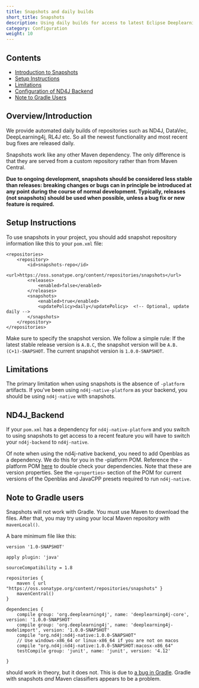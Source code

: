 ```yaml
---
title: Snapshots and daily builds
short_title: Snapshots
description: Using daily builds for access to latest Eclipse Deeplearning4j features.
category: Configuration
weight: 10
---
```


## Contents

* [Introduction to Snapshots](#Introduction)
* [Setup Instructions](#Setup_Instructions)
* [Limitations](#Limitations)
* [Configuration of ND4J Backend](#ND4J_Backend)
* [Note to Gradle Users](#Note_to_gradle_users)

## <a name="Introduction">Overview/Introduction</a>

We provide automated daily builds of repositories such as ND4J, DataVec, DeepLearning4j, RL4J etc. So all the newest functionality and most recent bug fixes are released daily.

Snapshots work like any other Maven dependency. The only difference is that they are served from a custom repository rather than from Maven Central.

**Due to ongoing development, snapshots should be considered less stable than releases: breaking changes or bugs can in principle be introduced at any point during the course of normal development. Typically, releases (not snapshots) should be used when possible, unless a bug fix or new feature is required.**

## <a name="Setup_Instructions">Setup Instructions</a>

To use snapshots in your project, you should add snapshot repository information like this to your `pom.xml` file:

```
<repositories>
    <repository>
        <id>snapshots-repo</id>
        <url>https://oss.sonatype.org/content/repositories/snapshots</url>
        <releases>
            <enabled>false</enabled>
        </releases>
        <snapshots>
            <enabled>true</enabled>
            <updatePolicy>daily</updatePolicy>  <!-- Optional, update daily -->
        </snapshots>
    </repository>
</repositories>
```

Make sure to specify the snapshot version. We follow a simple rule: If the latest stable release version is `A.B.C`, the snapshot version will be `A.B.(C+1)-SNAPSHOT`. The current snapshot version is `1.0.0-SNAPSHOT`.

## <a name="Limitations">Limitations</a>

The primary limitation when using snapshots is the absence of `-platform` artifacts. If you've been using `nd4j-native-platform` as your backend, you should be using `nd4j-native` with snapshots.

## <a name="ND4J_Backend">ND4J_Backend</a>

If your `pom.xml` has a dependency for `nd4j-native-platform` and you switch to using snapshots to get access to a recent feature you will have to switch your `nd4j-backend` to `nd4j-native`.

Of note when using the nd4j-native backend, you need to add Openblas as a dependency. We do this for you in the -platform POM. Reference the -platform POM [here](https://github.com/deeplearning4j/deeplearning4j/blob/master/nd4j/nd4j-backends/nd4j-backend-impls/nd4j-native-platform/pom.xml#L19) to double check your dependencies. Note that these are version properties. See the ```<properties>``` section of the POM for current versions of the Openblas and JavaCPP presets required to run `nd4j-native`.
    
  

## <a name="Note_to_gradle_users">Note to Gradle users</a>

Snapshots will not work with Gradle. You must use Maven to download the files. After that, you may try using your local Maven repository with `mavenLocal()`.

A bare minimum file like this:

```Gradle
version '1.0-SNAPSHOT'
 
apply plugin: 'java'
 
sourceCompatibility = 1.8
 
repositories {
    maven { url "https://oss.sonatype.org/content/repositories/snapshots" }
    mavenCentral()
}
 
dependencies {
    compile group: 'org.deeplearning4j', name: 'deeplearning4j-core', version: '1.0.0-SNAPSHOT'
    compile group: 'org.deeplearning4j', name: 'deeplearning4j-modelimport', version: '1.0.0-SNAPSHOT'
    compile "org.nd4j:nd4j-native:1.0.0-SNAPSHOT"
    // Use windows-x86_64 or linux-x86_64 if you are not on macos
    compile "org.nd4j:nd4j-native:1.0.0-SNAPSHOT:macosx-x86_64"
    testCompile group: 'junit', name: 'junit', version: '4.12'
 
}
```

should work in theory, but it does not. This is due to [a bug in Gradle](https://github.com/gradle/gradle/issues/2882). Gradle with snapshots *and* Maven classifiers appears to be a problem. 

